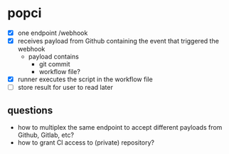 # popci

- [X] one endpoint /webhook
- [X] receives payload from Github containing the event that triggered the webhook
    - payload contains
        * git commit
        * workflow file?
- [X] runner executes the script in the workflow file
- [ ] store result for user to read later

## questions

- how to multiplex the same endpoint to accept different payloads from Github, Gitlab, etc?
- how to grant CI access to (private) repository?